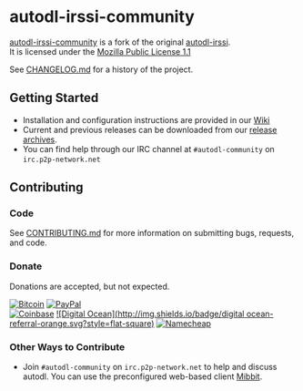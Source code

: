 # autodl-irssi-community

[autodl-irssi-community](https://github.com/autodl-community/autodl-irssi) is a fork of the original [autodl-irssi](http://sourceforge.net/projects/autodl-irssi/).  
It is licensed under the [Mozilla Public License 1.1](https://www.mozilla.org/MPL/1.1/)

See [CHANGELOG.md](https://github.com/autodl-community/autodl-irssi/blob/master/CHANGELOG.md) for a history of the project.

## Getting Started

* Installation and configuration instructions are provided in our [Wiki](https://github.com/autodl-community/autodl-irssi/wiki)
* Current and previous releases can be downloaded from our [release archives](http:/releases.autodl-community.com).
* You can find help through our IRC channel at ``#autodl-community`` on ``irc.p2p-network.net``

## Contributing

### Code

See [CONTRIBUTING.md](https://github.com/autodl-community/autodl-irssi/blob/master/CONTRIBUTING.md) for more information on submitting bugs, requests, and code.

### Donate

Donations are accepted, but not expected.

[![Bitcoin](http://img.shields.io/badge/bitcoin-donate-green.svg?style=flat-square)](https://coinbase.com/thebigmunch) [![PayPal](http://img.shields.io/badge/paypal-donate-green.svg?style=flat-square)](https://www.paypal.com/cgi-bin/webscr?cmd=_donations&business=DHDVLSYW8V8N4&lc=US&item_name=thebigmunch&currency_code=USD)  
[![Coinbase](http://img.shields.io/badge/coinbase-referral-orange.svg?style=flat-square)](https://coinbase.com/?r=52502f01e0fdd4d3ef000253&utm_campaign=user-referral&src=referral-link) [![Digital Ocean](http://img.shields.io/badge/digital ocean-referral-orange.svg?style=flat-square)](https://www.digitalocean.com/?refcode=3823208a0597) [![Namecheap](http://img.shields.io/badge/namecheap-referral-orange.svg?style=flat-square)](http://www.namecheap.com/?aff=67208)

### Other Ways to Contribute

* Join ``#autodl-community`` on ``irc.p2p-network.net`` to help and discuss autodl. You can use the preconfigured web-based client [Mibbit](http://widget.mibbit.com/?settings=acc887926984c5c6e62412b13d9fbfbc&server=irc.p2p-network.net&channel=%23autodl-community&nick=autodler%3F%3F).